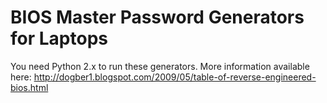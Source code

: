 BIOS Master Password Generators for Laptops
===========================================

You need Python 2.x to run these generators. More information available here:
http://dogber1.blogspot.com/2009/05/table-of-reverse-engineered-bios.html